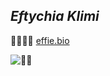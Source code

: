 
## *Eftychia Klimi*
👩‍💻👩‍🔬 [effie.bio](effie.bio)

![👩‍💻](https://github-readme-stats.vercel.app/api/top-langs/?effieklimi=anuraghazra&layout=compact)


<!--
**effieklimi/effieklimi** is a ✨ _special_ ✨ repository because its `README.md` (this file) appears on your GitHub profile.

Here are some ideas to get you started:

- 🔭 I’m currently working on ...
- 🌱 I’m currently learning ...
- 👯 I’m looking to collaborate on ...
- 🤔 I’m looking for help with ...
- 💬 Ask me about ...
- 📫 How to reach me: ...
- 😄 Pronouns: ...
- ⚡ Fun fact: ...
-->
